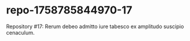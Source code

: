 # repo-1758785844970-17
Repository #17: Rerum debeo admitto iure tabesco ex amplitudo suscipio cenaculum.
